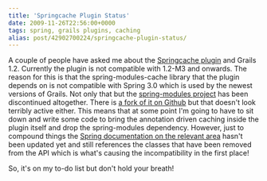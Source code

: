 ```yaml
---
title: 'Springcache Plugin Status'
date: 2009-11-26T22:56:00+0000
tags: spring, grails plugins, caching
alias: post/42902700224/springcache-plugin-status/
---
```


A couple of people have asked me about the [Springcache plugin][1] and Grails 1.2. Currently the plugin is not compatible with 1.2-M3 and onwards. The reason for this is that the spring-modules-cache library that the plugin depends on is not compatible with Spring 3.0 which is used by the newest versions of Grails. Not only that but the [spring-modules project][2] has been discontinued altogether. There is [a fork of it on Github][3] but that doesn't look terribly active either. This means that at some point I'm going to have to sit down and write some code to bring the annotation driven caching inside the plugin itself and drop the spring-modules dependency. However, just to compound things the [Spring documentation on the relevant area][4] hasn't been updated yet and still references the classes that have been removed from the API which is what's causing the incompatibility in the first place!

So, it's on my to-do list but don't hold your breath!

[1]: http://grails.org/plugin/springcache
[2]: https://springmodules.dev.java.net/
[3]: http://github.com/astubbs/spring-modules
[4]: http://static.springsource.org/spring/docs/3.0.x/spring-framework-reference/html/ch08s09.html#aop-autoproxy-metadata

